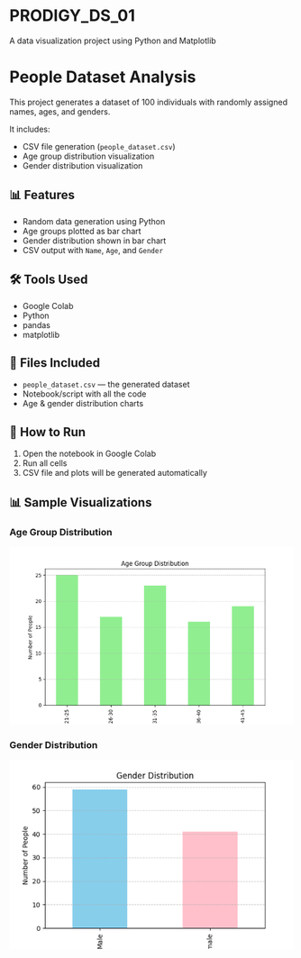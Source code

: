 # PRODIGY_DS_01
A data visualization project using Python and Matplotlib
# People Dataset Analysis

This project generates a dataset of 100 individuals with randomly assigned names, ages, and genders.

It includes:
- CSV file generation (`people_dataset.csv`)
- Age group distribution visualization
- Gender distribution visualization

## 📊 Features

- Random data generation using Python
- Age groups plotted as bar chart
- Gender distribution shown in bar chart
- CSV output with `Name`, `Age`, and `Gender`

## 🛠️ Tools Used

- Google Colab
- Python
- pandas
- matplotlib

## 📂 Files Included

- `people_dataset.csv` — the generated dataset
- Notebook/script with all the code
- Age & gender distribution charts

## 🚀 How to Run

1. Open the notebook in Google Colab
2. Run all cells
3. CSV file and plots will be generated automatically

## 📊 Sample Visualizations

### Age Group Distribution
![Age Group Distribution](age_group_distribution.png)

### Gender Distribution
![Gender Distribution](gender_distribution.png)

